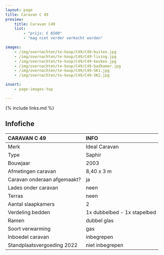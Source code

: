 ```yaml
---
layout: page
title: Caravan C 49
preview:
    title: Caravan C49
    list:
        - "prijs: € 6500"
        - "mag niet verder verkocht worden"

images:
    - /img/overnachten/te-koop/C49/C49-buiten.jpg
    - /img/overnachten/te-koop/C49/C49-living.jpg
    - /img/overnachten/te-koop/C49/C49-keuken.jpg
    - /img/overnachten/te-koop/C49/C49-badkamer.jpg
    - /img/overnachten/te-koop/C49/C49-SK1.jpg
    - /img/overnachten/te-koop/C49/C49-SK2.jpg

insert:
    - page-images-top

---
```


{% include links.md %}



## Infofiche

CARAVAN C 49                | INFO        |
:---------------------------|:------------|
Merk                        |Ideal Caravan
Type                        |Saphir
Bouwjaar                    |2003
Afmetingen caravan          |8,40 x 3 m
Caravan onderaan afgemaakt? |ja
Lades onder caravan         |neen
Terras                      |neen
Aantal slaapkamers          |2
Verdeling bedden            |1x dubbelbed - 1x stapelbed
Ramen                       |dubbel glas
Soort verwarming            |gas
Inboedel caravan            |inbegrepen
Standplaatsvergoeding 2022  |niet inbegrepen
